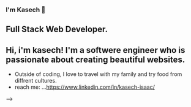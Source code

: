 ### I'm Kasech 👋

## Full Stack Web Developer.

## Hi, i'm kasech! I'm a softwere engineer who is passionate about creating beautiful websites.

- Outside of coding, I love to travel with my family and try food from diffrent cultures. 
- reach me: ...https://www.linkedin.com/in/kasech-isaac/


-->

